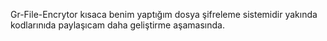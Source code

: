 Gr-File-Encrytor kısaca benim yaptığım dosya şifreleme sistemidir yakında kodlarınıda paylaşıcam daha geliştirme aşamasında. 
